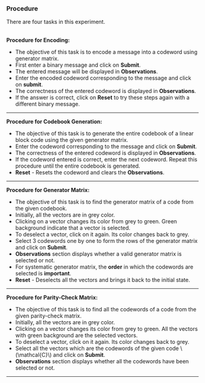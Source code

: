 ### Procedure

There are four tasks in this experiment.
<br>
<br>

**Procedure for Encoding:**
*   The objective of this task is to encode a message into a codeword using generator matrix.
*   First enter a binary message and click on **Submit**.
*   The entered message will be displayed in **Observations**.
*   Enter the encoded codeword corresponding to the message and click on **submit**.
*   The correctness of the entered codeword is displayed in **Observations**.
*   If the answer is correct, click on **Reset** to try these steps again with a different binary message.
---
**Procedure for Codebook Generation:**
*   The objective of this task is to generate the entire codebook of a linear block code using the given generator matrix.
*   Enter the codeword corresponding to the message and click on **Submit**.
*   The correctness of the entered codeword is displayed in **Observations**.
*   If the codeword entered is correct, enter the next codeword. Repeat this procedure until the entire codebook is generated.
*   **Reset** - Resets the codeword and clears the **Observations**.

---
**Procedure for Generator Matrix:**
*   The objective of this task is to find the generator matrix of a code from the given codebook. 
*   Initially, all the vectors are in grey color.
*   Clicking on a vector changes its color from grey to green. Green background indicate that a vector is selected.
*   To deselect a vector, click on it again. Its color changes back to grey.
*   Select 3 codewords one by one to form the rows of the generator matrix and click on **Submit**.
*   **Observations** section displays whether a valid generator matrix is selected or not.
*   For systematic generator matrix, the **order** in which the codewords are selected is **important**.
*   **Reset** - Deselects all the vectors and brings it back to the initial state.
---
**Procedure for Parity-Check Matrix:**
*  The objective of this task is to find all the codewords of a code from the given parity-check matrix.
*   Initially, all the vectors are in grey color.
*   Clicking on a vector changes its color from grey to green. All the vectors with green background are the selected vectors.
*   To deselect a vector, click on it again. Its color changes back to grey.
*   Select all the vectors which are the codewords of the given code \\(\\mathcal{C}\\) and click on **Submit**.
*   **Observations** section displays whether all the codewords have been selected or not.
---
